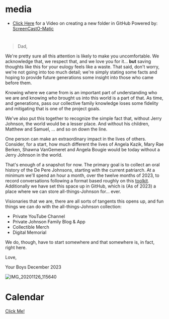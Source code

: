 # media

- [Click Here](https://screencast-o-matic.com/watch/c3lZFyVvLU8) for a Video on creating a new folder in GitHub 
  Powered by: [ScreenCastO-Matic](https://screencast-o-matic.com/)
#  
 
 

> Dad, 

We're pretty sure all this attention is likely to make you uncomfortable. We acknowledge that, we respect that, and we love you for it... **but** saving thoughts like this for your eulogy feels like a waste. That said, don't worry, we're not going into too much detail; we're simply stating some facts and hoping to provide future generations some insight into those who came before them. 

Knowing where we came from is an important part of understanding who we are and knowing _who_ brought us into this world is a part of that. As time, and generations, pass our collective family knowledge loses some fidelity and mitigating that is one of the project goals.


We've also put this together to recognize the simple fact that, without Jerry Johnson, the world would be a lesser place. And without his children, Matthew and Samuel, ... and so on down the line.

One person can make an extraordinary impact in the lives of others. Consider, for a start, how much different the lives of Angela Kazik, Mary Rae Berken, Shawna VanGemeret and Angela Bougie would be today without a Jerry Johnson in the world.

That's enough of a snapshot for now. The primary goal is to collect an oral history of the De Pere Johnsons, starting with the current patriarch. At a minimum we'll spend an hour a month, over the twelve months of 2023, to record conversations following a format based roughly on this [toolkit](https://recollectionwisconsin.org/the-toolkit-recording-oral-histories). Additionally we have set this space up in GitHub, which is (As of 2023) a place where we can store all-things-Johnson for... ever.


Visionaries that we are, there are all sorts of tangents this opens up, and fun things we can do with the all-things-Johnson collection:

- Private YouTube Channel
- Private Johnson Family Blog & App
- Collectible Merch
- Digital Memorial

We do, though, have to start somewhere and that somewhere is, in fact, right here. 

Love,  

Your Boys
December 2023  


![IMG_20201126_115640](https://user-images.githubusercontent.com/1066200/209448265-22cba93d-e97e-47a6-959d-5bdbfb75e0ac.jpg)  

# Calendar 
[ Click Me! ](https://calendar.google.com/calendar/u/0?cid=NTkxZDRmNWZmNDYyNzFiMDQxN2Y5ZjgzZmNlN2Y2ZTYzM2IwZDI1NDUwZDEzNTNjMTRlMmY1OGUxMDQwODRkNEBncm91cC5jYWxlbmRhci5nb29nbGUuY29t)
